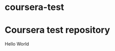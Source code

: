 
# coursera-test

<!DOCTYPE html>
<html lang="en" dir="ltr">
  <head>
    <meta charset="utf-8">
    <title>Test page</title>
  </head>
  <body>
    <h1>Coursera test repository
</h1>
    <p>Hello World</p>
  </body>
</html>
